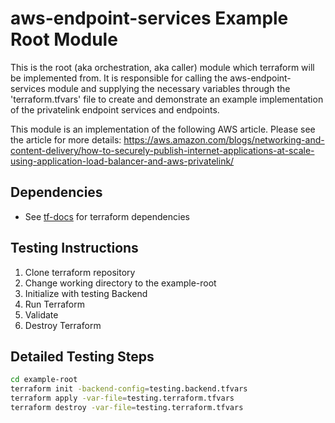 # aws-endpoint-services Example Root Module

This is the root (aka orchestration, aka caller) module which terraform will be implemented from.
It is responsible for calling the aws-endpoint-services module and supplying the necessary variables
through the 'terraform.tfvars' file to create and demonstrate an example implementation of the
privatelink endpoint services and endpoints.

This module is an implementation of the following AWS article.  Please see the article for more details:
  https://aws.amazon.com/blogs/networking-and-content-delivery/how-to-securely-publish-internet-applications-at-scale-using-application-load-balancer-and-aws-privatelink/

## Dependencies
* See [tf-docs](./tf-docs.md) for terraform dependencies

## Testing Instructions
1. Clone terraform repository
2. Change working directory to the example-root
3. Initialize with testing Backend
4. Run Terraform
5. Validate
6. Destroy Terraform

## Detailed Testing Steps
```bash
cd example-root
terraform init -backend-config=testing.backend.tfvars
terraform apply -var-file=testing.terraform.tfvars
terraform destroy -var-file=testing.terraform.tfvars
```

